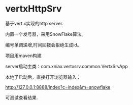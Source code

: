 # vertxHttpSrv

基于vert.x实现的http server.

内置一个发号器，采用SnowFlake算法。

编号单调递增,时间回拨会拒绝生成id。

项目用maven构建

server启动主类：com.xniax.vertxsrv.common.VertxSrvApp

本地了启动后，直接打开浏览器输入：

http://127.0.0.1:8888/index?c=index&m=snowflake

可测试查看结果.
